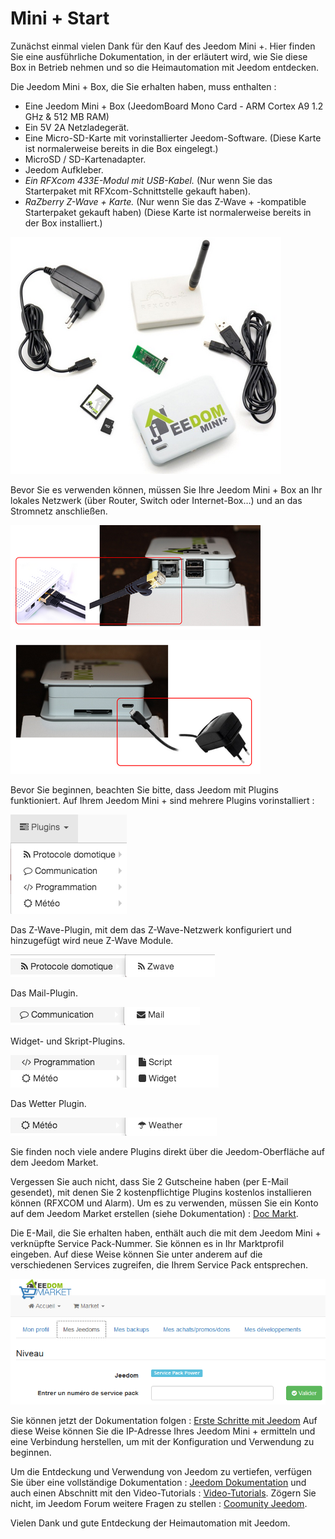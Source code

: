 # Mini + Start

Zunächst einmal vielen Dank für den Kauf des Jeedom Mini +. Hier finden Sie eine ausführliche Dokumentation, in der erläutert wird, wie Sie diese Box in Betrieb nehmen und so die Heimautomation mit Jeedom entdecken.

Die Jeedom Mini + Box, die Sie erhalten haben, muss enthalten :

-   Eine Jeedom Mini + Box (JeedomBoard Mono Card - ARM Cortex A9 1.2 GHz & 512 MB RAM)
-   Ein 5V 2A Netzladegerät.
-   Eine Micro-SD-Karte mit vorinstallierter Jeedom-Software. (Diese Karte ist normalerweise bereits in die Box eingelegt.)
-   MicroSD / SD-Kartenadapter.
-   Jeedom Aufkleber.
-   *Ein RFXcom 433E-Modul mit USB-Kabel.* (Nur wenn Sie das Starterpaket mit RFXcom-Schnittstelle gekauft haben).
-   *RaZberry Z-Wave + Karte.* (Nur wenn Sie das Z-Wave + -kompatible Starterpaket gekauft haben) (Diese Karte ist normalerweise bereits in der Box installiert.)

![mini.demarrage01](images/mini.demarrage01.png)

Bevor Sie es verwenden können, müssen Sie Ihre Jeedom Mini + Box an Ihr lokales Netzwerk (über Router, Switch oder Internet-Box…) und an das Stromnetz anschließen.

![mini.demarrage02](images/mini.demarrage02.png)

![mini.demarrage03](images/mini.demarrage03.png)

Bevor Sie beginnen, beachten Sie bitte, dass Jeedom mit Plugins funktioniert. Auf Ihrem Jeedom Mini + sind mehrere Plugins vorinstalliert :

![mini.demarrage04](images/mini.demarrage04.png)

Das Z-Wave-Plugin, mit dem das Z-Wave-Netzwerk konfiguriert und hinzugefügt wird
neue Z-Wave Module.

![mini.demarrage05](images/mini.demarrage05.png)

Das Mail-Plugin.

![mini.demarrage06](images/mini.demarrage06.png)

Widget- und Skript-Plugins.

![mini.demarrage07](images/mini.demarrage07.png)

Das Wetter Plugin.

![mini.demarrage08](images/mini.demarrage08.png)

Sie finden noch viele andere Plugins direkt über die Jeedom-Oberfläche auf dem Jeedom Market.

Vergessen Sie auch nicht, dass Sie 2 Gutscheine haben (per E-Mail gesendet), mit denen Sie 2 kostenpflichtige Plugins kostenlos installieren können (RFXCOM und Alarm). Um es zu verwenden, müssen Sie ein Konto auf dem Jeedom Market erstellen (siehe Dokumentation) : [Doc Markt](https://doc.jeedom.com/de_DE/premiers-pas/index).

Die E-Mail, die Sie erhalten haben, enthält auch die mit dem Jeedom Mini + verknüpfte Service Pack-Nummer. Sie können es in Ihr Marktprofil eingeben. Auf diese Weise können Sie unter anderem auf die verschiedenen Services zugreifen, die Ihrem Service Pack entsprechen.

![mini.demarrage09](images/mini.demarrage09.png)

Sie können jetzt der Dokumentation folgen : [Erste Schritte mit Jeedom](https://doc.jeedom.com/de_DE/premiers-pas/index) Auf diese Weise können Sie die IP-Adresse Ihres Jeedom Mini + ermitteln und eine Verbindung herstellen, um mit der Konfiguration und Verwendung zu beginnen.

Um die Entdeckung und Verwendung von Jeedom zu vertiefen, verfügen Sie über eine vollständige Dokumentation : [Jeedom Dokumentation](https://doc.jeedom.fr) und auch einen Abschnitt mit den Video-Tutorials : [Video-Tutorials](https://doc.jeedom.com/de_DE/presentation/index#tocAnchor-1-3). Zögern Sie nicht, im Jeedom Forum weitere Fragen zu stellen : [Coomunity Jeedom](https://community.jeedom.com/).

Vielen Dank und gute Entdeckung der Heimautomation mit Jeedom.
